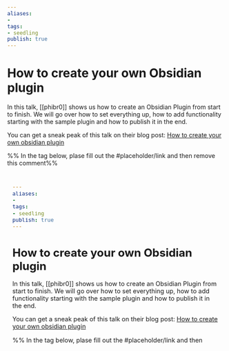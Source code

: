 ```yaml
---
aliases: 
- 
tags:
- seedling
publish: true
---
```


# How to create your own Obsidian plugin

In this talk, [[phibr0]] shows us how to create an Obsidian Plugin from start to finish. We will go over how to set everything up, how to add functionality starting with the sample plugin and how to publish it in the end.

You can get a sneak peak of this talk on their blog post: [How to create your own obsidian plugin](https://phibr0.medium.com/how-to-create-your-own-obsidian-plugin-53f2d5d44046)

%% In the tag below, plase fill out the #placeholder/link and then remove this comment%%
<iframe width="100%" height="400px" src="#placeholder/link" title="YouTube video player" frameborder="0" allow="accelerometer; autoplay; clipboard-write; encrypted-media; gyroscope; picture-in-picture" allowfullscreen></iframe>
